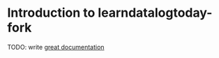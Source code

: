 # Introduction to learndatalogtoday-fork

TODO: write [great documentation](http://jacobian.org/writing/what-to-write/)
